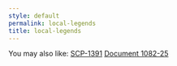 ```yaml
---
style: default
permalink: local-legends
title: local-legends
---
```

You may also like:
[SCP-1391](http://scp-wiki.net/scp-1391)
[Document 1082-25](http://scp-wiki.net/document-1082-25)